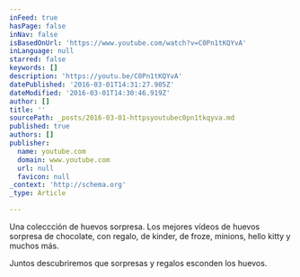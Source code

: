 ```yaml
---
inFeed: true
hasPage: false
inNav: false
isBasedOnUrl: 'https://www.youtube.com/watch?v=C0Pn1tKQYvA'
inLanguage: null
starred: false
keywords: []
description: 'https://youtu.be/C0Pn1tKQYvA'
datePublished: '2016-03-01T14:31:27.905Z'
dateModified: '2016-03-01T14:30:46.919Z'
author: []
title: ''
sourcePath: _posts/2016-03-01-httpsyoutubec0pn1tkqyva.md
published: true
authors: []
publisher:
  name: youtube.com
  domain: www.youtube.com
  url: null
  favicon: null
_context: 'http://schema.org'
_type: Article

---
```

Una coleccción de huevos sorpresa. Los mejores vídeos de huevos sorpresa de chocolate, con regalo, de kinder, de froze, minions, hello kitty y muchos más.

Juntos descubriremos que sorpresas y regalos esconden los huevos.